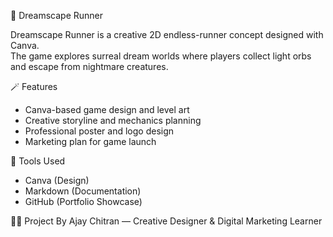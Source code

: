 🌙 Dreamscape Runner

Dreamscape Runner is a creative 2D endless-runner concept designed with Canva.  
The game explores surreal dream worlds where players collect light orbs and escape from nightmare creatures.

 🪄 Features
- Canva-based game design and level art  
- Creative storyline and mechanics planning  
- Professional poster and logo design  
- Marketing plan for game launch  

 🧰 Tools Used
- Canva (Design)
- Markdown (Documentation)
- GitHub (Portfolio Showcase)

 👨‍🎨 Project By
Ajay Chitran — Creative Designer & Digital Marketing Learner